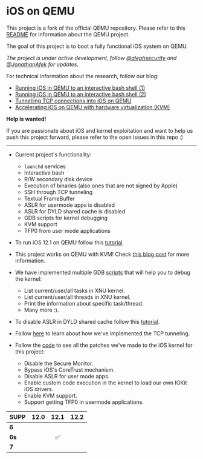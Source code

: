 

# iOS on QEMU

This project is a fork of the official QEMU repository. Please refer to this [README](https://github.com/qemu/qemu/blob/master/README.rst) for information about the QEMU project.

The goal of this project is to boot a fully functional iOS system on QEMU.

*The project is under active development, follow [@alephsecurity] and [@JonathanAfek] for updates.*

For technical information about the research, follow our blog:
- [Running iOS in QEMU to an interactive bash shell (1)]
- [Running iOS in QEMU to an interactive bash shell (2)]
- [Tunnelling TCP connections into iOS on QEMU]
- [Accelerating iOS on QEMU with hardware virtualization (KVM)]

**Help is wanted!**

If you are passionate about iOS and kernel exploitation and want to help us push this project forward, please refer to the open issues in this repo :)


---
- Current project's functionality:
  - `launchd` services
  - Interactive bash
  - R/W secondary disk device
  - Execution of binaries (also ones that are not signed by Apple)
  - SSH through TCP tunneling
  - Textual FrameBuffer
  - ASLR for usermode apps is disabled
  - ASLR for DYLD shared cache is disabled
  - GDB scripts for kernel debugging
  - KVM support
  - TFP0 from user mode applications

- To run iOS 12.1 on QEMU follow this [tutorial](https://github.com/alephsecurity/xnu-qemu-arm64/wiki/Build-iOS-on-QEMU).

- This project works on QEMU with KVM! Check [this blog post]() for more information.

- We have implemented multiple GDB [scripts](https://github.com/alephsecurity/xnu-qemu-arm64-tools/tree/master/gdb) that will help you to debug the kernel:
  - List current/user/all tasks in XNU kernel.
  - List current/user/all threads in XNU kernel.
  - Print the information about specific task/thread.
  - Many more :).

- To disable ASLR in DYLD shared cache follow this [tutorial](https://github.com/alephsecurity/xnu-qemu-arm64/wiki/Disable-ASLR-for-dyld_shared_cache-load).

- Follow [here](https://alephsecurity.com/2020/03/29/xnu-qemu-tcp-tunnel/) to learn about how we've implemented the TCP tunneling.

- Follow the [code](https://github.com/alephsecurity/xnu-qemu-arm64/blob/master/hw/arm/n66_iphone6splus.c) to see all the patches we've made to the iOS kernel for this project:
  - Disable the Secure Monitor.
  - Bypass iOS's CoreTrust mechanism.
  - Disable ASLR for user mode apps.
  - Enable custom code execution in the kernel to load our own IOKit iOS drivers.
  - Enable KVM support.
  - Support getting TFP0 in usermode applications.
  
|  SUPP  | 12.0  | 12.1 | 12.2 |
|--------|-------|:----:|-----:|
| **6**  |       |      |      |
| **6s** |       |  ✅  |      |
| **7**  |       |      |      |

[Running iOS in QEMU to an interactive bash shell (1)]: https://alephsecurity.com/2019/06/17/xnu-qemu-arm64-1/
[Running iOS in QEMU to an interactive bash shell (2)]: https://alephsecurity.com/2019/06/25/xnu-qemu-arm64-2/
[Tunnelling TCP connections into iOS on QEMU]: https://alephsecurity.com/2020/03/29/xnu-qemu-tcp-tunnel/
[Accelerating iOS on QEMU with hardware virtualization (KVM)]: https://alephsecurity.com/2020/07/19/xnu-qemu-kvm/
[@alephsecurity]: https://twitter.com/alephsecurity
[@JonathanAfek]: https://twitter.com/JonathanAfek

